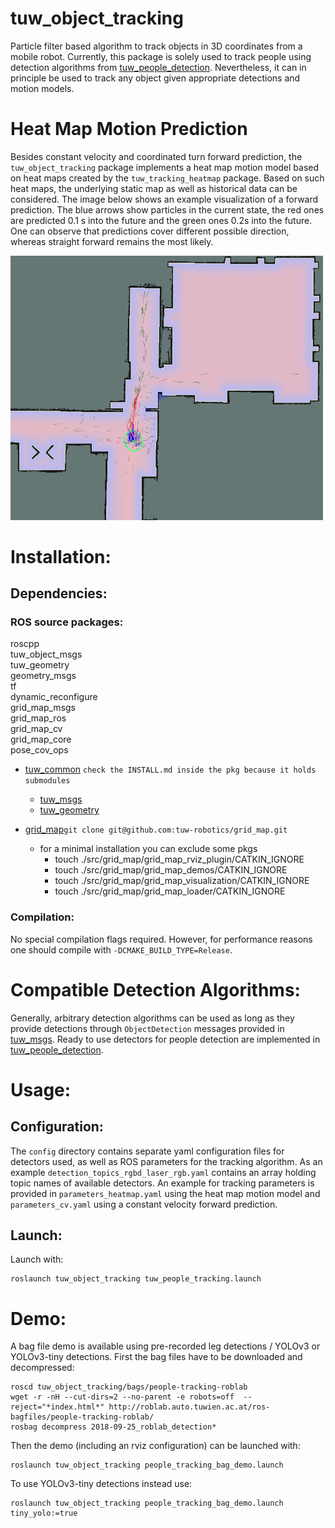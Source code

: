 tuw_object_tracking
===

Particle filter based algorithm to track objects in 3D coordinates from a mobile robot. 
Currently, this package is solely used to track people using detection algorithms from [tuw_people_detection](https://github.com/tuw-robotics/tuw_people_detection).
Nevertheless, it can in principle be used to track any object given appropriate detections and motion models.

# Heat Map Motion Prediction

Besides constant velocity and coordinated turn forward prediction, the `tuw_object_tracking` package implements a heat map motion model based on heat maps created by the `tuw_tracking_heatmap` package. Based on such heat maps, the underlying static map as well as historical data can be considered. The image below shows an example visualization of a forward prediction. The blue arrows show particles in the current state, the red ones are predicted 0.1 s into the future and the green ones 0.2s into the future. One can observe that predictions cover different possible direction, whereas straight forward remains the most likely. 

<img src="https://github.com/tuw-robotics/tuw_object_estimation/blob/master/tuw_object_tracking/res/particle_prediction.png" width="500"/>

# Installation:

## Dependencies:

### ROS source packages:
  roscpp  
  tuw_object_msgs  
  tuw_geometry  
  geometry_msgs  
  tf  
  dynamic_reconfigure  
  grid_map_msgs  
  grid_map_ros  
  grid_map_cv  
  grid_map_core  
  pose_cov_ops  

* [tuw_common](https://github.com/tuw-robotics/tuw_common) ```check the INSTALL.md inside the pkg because it holds submodules```
  * [tuw_msgs](https://github.com/tuw-robotics/tuw_msgs)
  * [tuw_geometry](https://github.com/tuw-robotics/tuw_geometry)

* [grid_map](https://github.com/tuw-robotics/grid_map)```git clone git@github.com:tuw-robotics/grid_map.git```
  * for a minimal installation you can exclude some pkgs 
    * touch ./src/grid_map/grid_map_rviz_plugin/CATKIN_IGNORE
    * touch ./src/grid_map/grid_map_demos/CATKIN_IGNORE
    * touch ./src/grid_map/grid_map_visualization/CATKIN_IGNORE
    * touch ./src/grid_map/grid_map_loader/CATKIN_IGNORE

### Compilation:
No special compilation flags required. However, for performance reasons one should compile with ```-DCMAKE_BUILD_TYPE=Release```.
    
# Compatible Detection Algorithms:

Generally, arbitrary detection algorithms can be used as long as they provide detections through
```ObjectDetection``` messages provided in [tuw_msgs](https://github.com/tuw-robotics/tuw_msgs).
Ready to use detectors for people detection are implemented in [tuw_people_detection]().

# Usage:

## Configuration:

The ```config``` directory contains separate yaml configuration files for detectors used, as well as ROS parameters for the tracking algorithm.
As an example ```detection_topics_rgbd_laser_rgb.yaml``` contains an array holding topic names of available detectors. 
An example for tracking parameters is provided in ```parameters_heatmap.yaml``` using the heat map motion model and ```parameters_cv.yaml``` using a constant velocity forward prediction.

## Launch:

Launch with:
```
roslaunch tuw_object_tracking tuw_people_tracking.launch
```

# Demo:

A bag file demo is available using pre-recorded leg detections / YOLOv3 or YOLOv3-tiny detections.
First the bag files have to be downloaded and decompressed:
```
roscd tuw_object_tracking/bags/people-tracking-roblab
wget -r -nH --cut-dirs=2 --no-parent -e robots=off  --reject="*index.html*" http://roblab.auto.tuwien.ac.at/ros-bagfiles/people-tracking-roblab/
rosbag decompress 2018-09-25_roblab_detection*
```
Then the demo (including an rviz configuration) can be launched with:
```
roslaunch tuw_object_tracking people_tracking_bag_demo.launch
```
To use YOLOv3-tiny detections instead use:
```
roslaunch tuw_object_tracking people_tracking_bag_demo.launch tiny_yolo:=true
```
